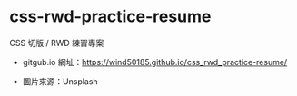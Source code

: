 # css-rwd-practice-resume
CSS 切版 / RWD 練習專案

- gitgub.io 網址：https://wind50185.github.io/css_rwd_practice-resume/

- 圖片來源：Unsplash
